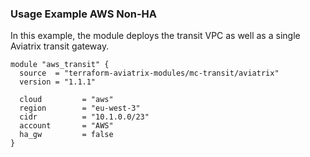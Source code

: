 ### Usage Example AWS Non-HA

In this example, the module deploys the transit VPC as well as a single Aviatrix transit gateway.

```
module "aws_transit" {
  source  = "terraform-aviatrix-modules/mc-transit/aviatrix"
  version = "1.1.1"

  cloud         = "aws"
  region        = "eu-west-3"
  cidr          = "10.1.0.0/23"
  account       = "AWS"
  ha_gw         = false
}
```